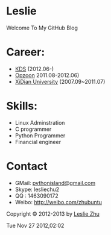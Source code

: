 Leslie
========

Welcome To My GitHub Blog

Career:
=======


* [KDS](http://www.knowledgedecisionservices.com/kds/home/home.jsp "KDS") (2012.06-)
* [Opzoon](http://www.opzoon.com/ "Opzoon") 2011.08-2012.06)  
* [XiDian University](http://www.xidian.edu.cn/ "XiDian") (2007.09~2011.07)




Skills:
=======

* Linux Adminstration
* C programmer
* Python Programmer
* Financial engineer


Contact
=======

* GMail: pythonisland@gmail.com
* Skype: lesliechu2
* QQ   : 1463090172
* Weibo: http://weibo.com/zhubuntu


Copyright © 2012-2013 by [Leslie Zhu](http://lesliezhu.github.com/Leslie/)

Tue Nov 27 2012,02:02



